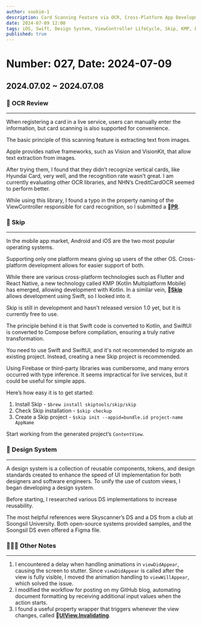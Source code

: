 ```yaml
---
author: sookim-1
description: Card Scanning Feature via OCR, Cross-Platform App Development with Skip, Design System Development, ViewController LifeCycle and Animation, Github Action Modification, UIView.Invalidating
date: 2024-07-09 12:00
tags: iOS, Swift, Design System, ViewController LifeCycle, Skip, KMP, Blog, OCR, Property Wrapper, Vision, Vision Kit
published: true
---
```

# Number: 027, Date: 2024-07-09
## 2024.07.02 ~ 2024.07.08
### 🪪 OCR Review

---

When registering a card in a live service, users can manually enter the information, but card scanning is also supported for convenience.

The basic principle of this scanning feature is extracting text from images.

Apple provides native frameworks, such as Vision and VisionKit, that allow text extraction from images.

After trying them, I found that they didn’t recognize vertical cards, like Hyundai Card, very well, and the recognition rate wasn't great. I am currently evaluating other OCR libraries, and NHN’s CreditCardOCR seemed to perform better.

While using this library, I found a typo in the property naming of the ViewController responsible for card recognition, so I submitted a 🔗[**PR**](https://github.com/nhn/nhncloud.ios.sdk/pull/5).

### 🚀 Skip

---

In the mobile app market, Android and iOS are the two most popular operating systems.

Supporting only one platform means giving up users of the other OS. Cross-platform development allows for easier support of both.

While there are various cross-platform technologies such as Flutter and React Native, a new technology called KMP (Kotlin Multiplatform Mobile) has emerged, allowing development with Kotlin. In a similar vein, 🔗[**Skip**](https://skip.tools/) allows development using Swift, so I looked into it.

Skip is still in development and hasn't released version 1.0 yet, but it is currently free to use.

The principle behind it is that Swift code is converted to Kotlin, and SwiftUI is converted to Compose before compilation, ensuring a truly native transformation.

You need to use Swift and SwiftUI, and it's not recommended to migrate an existing project. Instead, creating a new Skip project is recommended.

Using Firebase or third-party libraries was cumbersome, and many errors occurred with type inference. It seems impractical for live services, but it could be useful for simple apps.

Here’s how easy it is to get started:

1. Install Skip - `$brew install skiptools/skip/skip`
2. Check Skip installation - `$skip checkup`
3. Create a Skip project - `$skip init --appid=bundle.id project-name AppName`

Start working from the generated project’s `ContentView`.

### 🌈 Design System

---

A design system is a collection of reusable components, tokens, and design standards created to enhance the speed of UI implementation for both designers and software engineers. To unify the use of custom views, I began developing a design system.

Before starting, I researched various DS implementations to increase reusability.

The most helpful references were Skyscanner’s DS and a DS from a club at Soongsil University. Both open-source systems provided samples, and the Soongsil DS even offered a Figma file.

### 🙋🏻‍♂️ Other Notes

---

1. I encountered a delay when handling animations in `viewDidAppear`, causing the screen to stutter. Since `viewDidAppear` is called after the view is fully visible, I moved the animation handling to `viewWillAppear`, which solved the issue.
2. I modified the workflow for posting on my GitHub blog, automating document formatting by receiving additional input values when the action starts.
3. I found a useful property wrapper that triggers whenever the view changes, called 🔗[**UIView.Invalidating**](https://developer.apple.com/documentation/uikit/uiview/invalidating).
